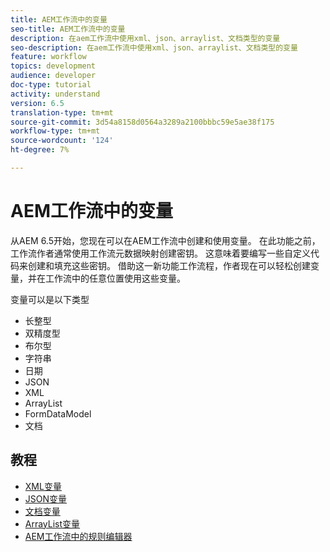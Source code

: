```yaml
---
title: AEM工作流中的变量
seo-title: AEM工作流中的变量
description: 在aem工作流中使用xml、json、arraylist、文档类型的变量
seo-description: 在aem工作流中使用xml、json、arraylist、文档类型的变量
feature: workflow
topics: development
audience: developer
doc-type: tutorial
activity: understand
version: 6.5
translation-type: tm+mt
source-git-commit: 3d54a8158d0564a3289a2100bbbc59e5ae38f175
workflow-type: tm+mt
source-wordcount: '124'
ht-degree: 7%

---
```



# AEM工作流中的变量

从AEM 6.5开始，您现在可以在AEM工作流中创建和使用变量。 在此功能之前，工作流作者通常使用工作流元数据映射创建密钥。 这意味着要编写一些自定义代码来创建和填充这些密钥。 借助这一新功能工作流程，作者现在可以轻松创建变量，并在工作流中的任意位置使用这些变量。

变量可以是以下类型

* 长整型
* 双精度型
* 布尔型
* 字符串
* 日期
* JSON
* XML
* ArrayList
* FormDataModel
* 文档

## 教程

* [XML变量](part1.md)
* [JSON变量](part2.md)
* [文档变量](part3.md)
* [ArrayList变量](part4.md)
* [AEM工作流中的规则编辑器](part5.md)
